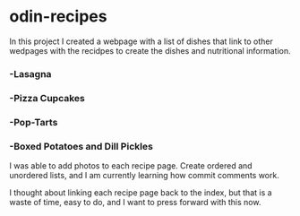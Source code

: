 # odin-recipes
In this project I created a webpage with a list of dishes that link to other wedpages with the recidpes to create the dishes and nutritional information.
### -Lasagna
### -Pizza Cupcakes
### -Pop-Tarts
### -Boxed Potatoes and Dill Pickles

I was able to add photos to each recipe page. Create ordered and unordered lists, and I am currently learning how commit comments work.

I thought about linking each recipe page back to the index, but that is a waste of time, easy to do, and I want to press forward with this now.